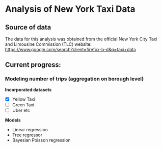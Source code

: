 # Analysis of New York Taxi Data


## Source of data
The data for this analysis was obtained from the official New York City Taxi and Limousine Commission (TLC) website:
https://www.google.com/search?client=firefox-b-d&q=taxi+data

## Current progress:

### Modeling number of trips (aggregation on borough level)
**Incorporated datasets**
- [x] Yellow Taxi
- [ ] Green Taxi
- [ ] Uber etc

**Models**
- Linear regression
- Tree regressor
- Bayesian Poisson regression

